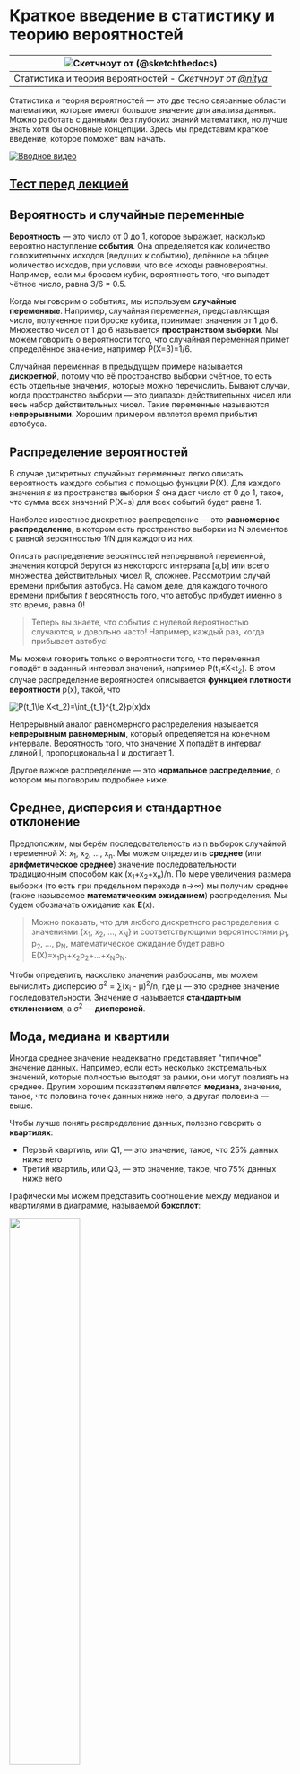 <!--
CO_OP_TRANSLATOR_METADATA:
{
  "original_hash": "1cf49f029ba1f25a54f0d5bc2fa575fc",
  "translation_date": "2025-09-06T06:15:37+00:00",
  "source_file": "1-Introduction/04-stats-and-probability/README.md",
  "language_code": "ru"
}
-->
# Краткое введение в статистику и теорию вероятностей

|![ Скетчноут от [(@sketchthedocs)](https://sketchthedocs.dev) ](../../sketchnotes/04-Statistics-Probability.png)|
|:---:|
| Статистика и теория вероятностей - _Скетчноут от [@nitya](https://twitter.com/nitya)_ |

Статистика и теория вероятностей — это две тесно связанные области математики, которые имеют большое значение для анализа данных. Можно работать с данными без глубоких знаний математики, но лучше знать хотя бы основные концепции. Здесь мы представим краткое введение, которое поможет вам начать.

[![Вводное видео](../../../../1-Introduction/04-stats-and-probability/images/video-prob-and-stats.png)](https://youtu.be/Z5Zy85g4Yjw)

## [Тест перед лекцией](https://ff-quizzes.netlify.app/en/ds/quiz/6)

## Вероятность и случайные переменные

**Вероятность** — это число от 0 до 1, которое выражает, насколько вероятно наступление **события**. Она определяется как количество положительных исходов (ведущих к событию), делённое на общее количество исходов, при условии, что все исходы равновероятны. Например, если мы бросаем кубик, вероятность того, что выпадет чётное число, равна 3/6 = 0.5.

Когда мы говорим о событиях, мы используем **случайные переменные**. Например, случайная переменная, представляющая число, полученное при броске кубика, принимает значения от 1 до 6. Множество чисел от 1 до 6 называется **пространством выборки**. Мы можем говорить о вероятности того, что случайная переменная примет определённое значение, например P(X=3)=1/6.

Случайная переменная в предыдущем примере называется **дискретной**, потому что её пространство выборки счётное, то есть есть отдельные значения, которые можно перечислить. Бывают случаи, когда пространство выборки — это диапазон действительных чисел или весь набор действительных чисел. Такие переменные называются **непрерывными**. Хорошим примером является время прибытия автобуса.

## Распределение вероятностей

В случае дискретных случайных переменных легко описать вероятность каждого события с помощью функции P(X). Для каждого значения *s* из пространства выборки *S* она даст число от 0 до 1, такое, что сумма всех значений P(X=s) для всех событий будет равна 1.

Наиболее известное дискретное распределение — это **равномерное распределение**, в котором есть пространство выборки из N элементов с равной вероятностью 1/N для каждого из них.

Описать распределение вероятностей непрерывной переменной, значения которой берутся из некоторого интервала [a,b] или всего множества действительных чисел ℝ, сложнее. Рассмотрим случай времени прибытия автобуса. На самом деле, для каждого точного времени прибытия *t* вероятность того, что автобус прибудет именно в это время, равна 0!

> Теперь вы знаете, что события с нулевой вероятностью случаются, и довольно часто! Например, каждый раз, когда прибывает автобус!

Мы можем говорить только о вероятности того, что переменная попадёт в заданный интервал значений, например P(t<sub>1</sub>≤X<t<sub>2</sub>). В этом случае распределение вероятностей описывается **функцией плотности вероятности** p(x), такой, что

![P(t_1\le X<t_2)=\int_{t_1}^{t_2}p(x)dx](../../../../1-Introduction/04-stats-and-probability/images/probability-density.png)

Непрерывный аналог равномерного распределения называется **непрерывным равномерным**, который определяется на конечном интервале. Вероятность того, что значение X попадёт в интервал длиной l, пропорциональна l и достигает 1.

Другое важное распределение — это **нормальное распределение**, о котором мы поговорим подробнее ниже.

## Среднее, дисперсия и стандартное отклонение

Предположим, мы берём последовательность из n выборок случайной переменной X: x<sub>1</sub>, x<sub>2</sub>, ..., x<sub>n</sub>. Мы можем определить **среднее** (или **арифметическое среднее**) значение последовательности традиционным способом как (x<sub>1</sub>+x<sub>2</sub>+x<sub>n</sub>)/n. По мере увеличения размера выборки (то есть при предельном переходе n→∞) мы получим среднее (также называемое **математическим ожиданием**) распределения. Мы будем обозначать ожидание как **E**(x).

> Можно показать, что для любого дискретного распределения с значениями {x<sub>1</sub>, x<sub>2</sub>, ..., x<sub>N</sub>} и соответствующими вероятностями p<sub>1</sub>, p<sub>2</sub>, ..., p<sub>N</sub>, математическое ожидание будет равно E(X)=x<sub>1</sub>p<sub>1</sub>+x<sub>2</sub>p<sub>2</sub>+...+x<sub>N</sub>p<sub>N</sub>.

Чтобы определить, насколько значения разбросаны, мы можем вычислить дисперсию σ<sup>2</sup> = ∑(x<sub>i</sub> - μ)<sup>2</sup>/n, где μ — это среднее значение последовательности. Значение σ называется **стандартным отклонением**, а σ<sup>2</sup> — **дисперсией**.

## Мода, медиана и квартили

Иногда среднее значение неадекватно представляет "типичное" значение данных. Например, если есть несколько экстремальных значений, которые полностью выходят за рамки, они могут повлиять на среднее. Другим хорошим показателем является **медиана**, значение, такое, что половина точек данных ниже него, а другая половина — выше.

Чтобы лучше понять распределение данных, полезно говорить о **квартилях**:

* Первый квартиль, или Q1, — это значение, такое, что 25% данных ниже него
* Третий квартиль, или Q3, — это значение, такое, что 75% данных ниже него

Графически мы можем представить соотношение между медианой и квартилями в диаграмме, называемой **боксплот**:

<img src="images/boxplot_explanation.png" width="50%"/>

Здесь мы также вычисляем **межквартильный размах** IQR=Q3-Q1 и так называемые **выбросы** — значения, которые лежат за пределами границ [Q1-1.5*IQR,Q3+1.5*IQR].

Для конечного распределения, содержащего небольшое количество возможных значений, хорошим "типичным" значением является то, которое встречается чаще всего, и оно называется **модой**. Это часто применяется к категориальным данным, таким как цвета. Рассмотрим ситуацию, когда у нас есть две группы людей — одни сильно предпочитают красный, а другие — синий. Если мы кодируем цвета числами, среднее значение для любимого цвета будет где-то в спектре оранжево-зелёного, что не отражает реальных предпочтений ни одной из групп. Однако мода будет либо одним из цветов, либо обоими цветами, если количество людей, голосующих за них, одинаково (в этом случае выборка называется **мультимодальной**).

## Данные из реального мира

Когда мы анализируем данные из реальной жизни, они часто не являются случайными переменными в строгом смысле, то есть мы не проводим эксперименты с неизвестным результатом. Например, рассмотрим команду бейсболистов и их физические данные, такие как рост, вес и возраст. Эти числа не совсем случайны, но мы всё равно можем применять те же математические концепции. Например, последовательность весов людей можно рассматривать как последовательность значений, взятых из некоторой случайной переменной. Ниже приведена последовательность весов реальных бейсболистов из [Major League Baseball](http://mlb.mlb.com/index.jsp), взятая из [этого набора данных](http://wiki.stat.ucla.edu/socr/index.php/SOCR_Data_MLB_HeightsWeights) (для удобства показаны только первые 20 значений):

```
[180.0, 215.0, 210.0, 210.0, 188.0, 176.0, 209.0, 200.0, 231.0, 180.0, 188.0, 180.0, 185.0, 160.0, 180.0, 185.0, 197.0, 189.0, 185.0, 219.0]
```

> **Примечание**: Чтобы увидеть пример работы с этим набором данных, посмотрите [сопутствующий ноутбук](../../../../1-Introduction/04-stats-and-probability/notebook.ipynb). В этом уроке также есть ряд задач, которые вы можете выполнить, добавив немного кода в этот ноутбук. Если вы не уверены, как работать с данными, не переживайте — мы вернёмся к работе с данными с использованием Python позже. Если вы не знаете, как запускать код в Jupyter Notebook, ознакомьтесь с [этой статьёй](https://soshnikov.com/education/how-to-execute-notebooks-from-github/).

Вот боксплот, показывающий среднее, медиану и квартили для наших данных:

![Боксплот веса](../../../../1-Introduction/04-stats-and-probability/images/weight-boxplot.png)

Поскольку наши данные содержат информацию о разных **ролях** игроков, мы также можем построить боксплот по ролям — это позволит нам понять, как значения параметров различаются в зависимости от ролей. На этот раз мы рассмотрим рост:

![Боксплот по ролям](../../../../1-Introduction/04-stats-and-probability/images/boxplot_byrole.png)

Эта диаграмма показывает, что, в среднем, рост игроков на первой базе выше, чем рост игроков на второй базе. Позже в этом уроке мы узнаем, как можно более формально проверить эту гипотезу и как продемонстрировать, что наши данные статистически значимы для её подтверждения.

> При работе с данными из реального мира мы предполагаем, что все точки данных — это выборки, взятые из некоторого распределения вероятностей. Это предположение позволяет нам применять методы машинного обучения и строить рабочие предсказательные модели.

Чтобы увидеть, как распределены наши данные, мы можем построить график, называемый **гистограммой**. Ось X будет содержать количество различных интервалов веса (так называемых **корзин**), а вертикальная ось будет показывать количество раз, когда выборка случайной переменной попадала в данный интервал.

![Гистограмма данных из реального мира](../../../../1-Introduction/04-stats-and-probability/images/weight-histogram.png)

Из этой гистограммы видно, что все значения сосредоточены вокруг определённого среднего веса, и чем дальше мы отходим от этого веса, тем реже встречаются веса такого значения. То есть, вероятность того, что вес бейсболиста будет сильно отличаться от среднего веса, очень мала. Дисперсия весов показывает степень, в которой веса могут отличаться от среднего.

> Если мы возьмём веса других людей, не из бейсбольной лиги, распределение, скорее всего, будет другим. Однако форма распределения останется той же, но среднее и дисперсия изменятся. Таким образом, если мы обучим нашу модель на бейсболистах, она, вероятно, даст неверные результаты при применении к студентам университета, потому что исходное распределение отличается.

## Нормальное распределение

Распределение весов, которое мы видели выше, очень типично, и многие измерения из реального мира следуют тому же типу распределения, но с разными средним и дисперсией. Это распределение называется **нормальным распределением**, и оно играет очень важную роль в статистике.

Использование нормального распределения — это правильный способ генерации случайных весов потенциальных бейсболистов. Как только мы знаем средний вес `mean` и стандартное отклонение `std`, мы можем сгенерировать 1000 выборок веса следующим образом:
```python
samples = np.random.normal(mean,std,1000)
```

Если мы построим гистограмму сгенерированных выборок, мы увидим картину, очень похожую на ту, что показана выше. А если мы увеличим количество выборок и количество корзин, мы сможем получить изображение нормального распределения, которое будет ближе к идеальному:

![Нормальное распределение со средним=0 и стандартным отклонением=1](../../../../1-Introduction/04-stats-and-probability/images/normal-histogram.png)

*Нормальное распределение со средним=0 и стандартным отклонением=1*

## Доверительные интервалы

Когда мы говорим о весах бейсболистов, мы предполагаем, что существует определённая **случайная переменная W**, которая соответствует идеальному распределению вероятностей весов всех бейсболистов (так называемой **генеральной совокупности**). Наша последовательность весов соответствует подмножеству всех бейсболистов, которое мы называем **выборкой**. Интересный вопрос: можем ли мы узнать параметры распределения W, то есть среднее и дисперсию генеральной совокупности?

Самый простой ответ — вычислить среднее и дисперсию нашей выборки. Однако может случиться так, что наша случайная выборка не точно представляет полную генеральную совокупность. Поэтому имеет смысл говорить о **доверительном интервале**.

> **Доверительный интервал** — это оценка истинного среднего генеральной совокупности на основе нашей выборки, которая точна с определённой вероятностью (или **уровнем доверия**).

Предположим, у нас есть выборка X.

1</sub>, ..., X<sub>n</sub> из нашего распределения. Каждый раз, когда мы берем выборку из нашего распределения, мы получаем разное среднее значение μ. Таким образом, μ можно считать случайной величиной. **Доверительный интервал** с уровнем доверия p — это пара значений (L<sub>p</sub>,R<sub>p</sub>), таких что **P**(L<sub>p</sub>≤μ≤R<sub>p</sub>) = p, то есть вероятность того, что измеренное среднее значение попадет в интервал, равна p.

Подробное обсуждение того, как вычисляются такие доверительные интервалы, выходит за рамки нашего краткого введения. Более подробную информацию можно найти [в Википедии](https://en.wikipedia.org/wiki/Confidence_interval). Вкратце, мы определяем распределение вычисленного выборочного среднего относительно истинного среднего генеральной совокупности, которое называется **распределением Стьюдента**.

> **Интересный факт**: Распределение Стьюдента названо в честь математика Уильяма Сили Госета, который опубликовал свою работу под псевдонимом "Стьюдент". Он работал на пивоварне Guinness, и, согласно одной из версий, его работодатель не хотел, чтобы широкая публика знала, что они используют статистические тесты для оценки качества сырья.

Если мы хотим оценить среднее значение μ нашей совокупности с уровнем доверия p, нам нужно взять *(1-p)/2-й процентиль* распределения Стьюдента A, который можно либо найти в таблицах, либо вычислить с помощью встроенных функций статистического программного обеспечения (например, Python, R и т.д.). Тогда интервал для μ будет равен X±A*D/√n, где X — это полученное среднее выборки, D — стандартное отклонение.

> **Примечание**: Мы также опускаем обсуждение важного понятия [степеней свободы](https://en.wikipedia.org/wiki/Degrees_of_freedom_(statistics)), которое имеет значение в контексте распределения Стьюдента. Вы можете обратиться к более полным книгам по статистике, чтобы глубже понять эту концепцию.

Пример вычисления доверительного интервала для веса и роста приведен в [сопроводительных ноутбуках](../../../../1-Introduction/04-stats-and-probability/notebook.ipynb).

| p    | Средний вес |
|------|-------------|
| 0.85 | 201.73±0.94 |
| 0.90 | 201.73±1.08 |
| 0.95 | 201.73±1.28 |

Обратите внимание, что чем выше вероятность доверия, тем шире доверительный интервал.

## Проверка гипотез

В нашем наборе данных о бейсболистах есть разные роли игроков, которые можно обобщить следующим образом (посмотрите [сопроводительный ноутбук](../../../../1-Introduction/04-stats-and-probability/notebook.ipynb), чтобы увидеть, как была рассчитана эта таблица):

| Роль               | Рост      | Вес       | Количество |
|--------------------|-----------|-----------|------------|
| Catcher            | 72.723684 | 204.328947 | 76         |
| Designated_Hitter  | 74.222222 | 220.888889 | 18         |
| First_Baseman      | 74.000000 | 213.109091 | 55         |
| Outfielder         | 73.010309 | 199.113402 | 194        |
| Relief_Pitcher     | 74.374603 | 203.517460 | 315        |
| Second_Baseman     | 71.362069 | 184.344828 | 58         |
| Shortstop          | 71.903846 | 182.923077 | 52         |
| Starting_Pitcher   | 74.719457 | 205.163636 | 221        |
| Third_Baseman      | 73.044444 | 200.955556 | 45         |

Мы можем заметить, что средний рост игроков на первой базе выше, чем у игроков на второй базе. Таким образом, мы можем прийти к выводу, что **игроки на первой базе выше, чем на второй базе**.

> Это утверждение называется **гипотезой**, потому что мы не знаем, является ли этот факт на самом деле истинным.

Однако не всегда очевидно, можем ли мы сделать такой вывод. Из обсуждения выше мы знаем, что каждое среднее значение имеет связанный с ним доверительный интервал, и, таким образом, эта разница может быть просто статистической ошибкой. Нам нужен более формальный способ проверки нашей гипотезы.

Давайте вычислим доверительные интервалы отдельно для роста игроков на первой и второй базах:

| Уровень доверия | Первая база   | Вторая база   |
|------------------|---------------|---------------|
| 0.85            | 73.62..74.38 | 71.04..71.69 |
| 0.90            | 73.56..74.44 | 70.99..71.73 |
| 0.95            | 73.47..74.53 | 70.92..71.81 |

Мы видим, что ни при каком уровне доверия интервалы не пересекаются. Это доказывает нашу гипотезу, что игроки на первой базе выше, чем на второй.

Более формально, задача, которую мы решаем, заключается в том, чтобы определить, являются ли **два распределения вероятностей одинаковыми**, или хотя бы имеют одинаковые параметры. В зависимости от распределения, для этого нужно использовать разные тесты. Если мы знаем, что наши распределения нормальные, мы можем применить **[t-критерий Стьюдента](https://en.wikipedia.org/wiki/Student%27s_t-test)**.

В t-критерии Стьюдента мы вычисляем так называемое **t-значение**, которое указывает на разницу между средними, с учетом дисперсии. Показано, что t-значение подчиняется **распределению Стьюдента**, что позволяет нам получить пороговое значение для заданного уровня доверия **p** (это можно вычислить или найти в числовых таблицах). Затем мы сравниваем t-значение с этим порогом, чтобы подтвердить или опровергнуть гипотезу.

В Python мы можем использовать пакет **SciPy**, который включает функцию `ttest_ind` (в дополнение ко многим другим полезным статистическим функциям!). Она вычисляет t-значение за нас, а также выполняет обратный поиск уровня доверия p, так что мы можем просто посмотреть на уровень доверия, чтобы сделать вывод.

Например, наше сравнение роста игроков на первой и второй базах дает следующие результаты: 
```python
from scipy.stats import ttest_ind

tval, pval = ttest_ind(df.loc[df['Role']=='First_Baseman',['Height']], df.loc[df['Role']=='Designated_Hitter',['Height']],equal_var=False)
print(f"T-value = {tval[0]:.2f}\nP-value: {pval[0]}")
```
```
T-value = 7.65
P-value: 9.137321189738925e-12
```
В нашем случае p-значение очень низкое, что означает, что есть сильные доказательства в пользу того, что игроки на первой базе выше.

Существуют также другие типы гипотез, которые мы можем захотеть проверить, например:
* Доказать, что данная выборка подчиняется какому-либо распределению. В нашем случае мы предположили, что рост имеет нормальное распределение, но это требует формальной статистической проверки.
* Доказать, что среднее значение выборки соответствует некоторому заданному значению.
* Сравнить средние значения нескольких выборок (например, как различаются уровни счастья среди разных возрастных групп).

## Закон больших чисел и центральная предельная теорема

Одна из причин, почему нормальное распределение так важно, — это так называемая **центральная предельная теорема**. Предположим, у нас есть большая выборка из независимых N значений X<sub>1</sub>, ..., X<sub>N</sub>, взятых из любого распределения с средним μ и дисперсией σ<sup>2</sup>. Тогда, при достаточно большом N (другими словами, когда N→∞), среднее Σ<sub>i</sub>X<sub>i</sub> будет иметь нормальное распределение с средним μ и дисперсией σ<sup>2</sup>/N.

> Другой способ интерпретации центральной предельной теоремы заключается в том, что независимо от распределения, при вычислении среднего суммы любых случайных величин вы получаете нормальное распределение.

Из центральной предельной теоремы также следует, что, когда N→∞, вероятность того, что среднее выборки равно μ, становится равной 1. Это известно как **закон больших чисел**.

## Ковариация и корреляция

Одна из задач Data Science — находить взаимосвязи между данными. Мы говорим, что две последовательности **коррелируют**, когда они демонстрируют схожее поведение одновременно, то есть либо обе растут/падают одновременно, либо одна последовательность растет, когда другая падает, и наоборот. Другими словами, между двумя последовательностями, кажется, есть какая-то связь.

> Корреляция не обязательно указывает на причинно-следственную связь между двумя последовательностями; иногда обе переменные могут зависеть от какой-то внешней причины, или это может быть чисто случайное совпадение. Однако сильная математическая корреляция — это хороший признак того, что две переменные как-то связаны.

Математически основное понятие, показывающее связь между двумя случайными величинами, — это **ковариация**, которая вычисляется следующим образом: Cov(X,Y) = **E**\[(X-**E**(X))(Y-**E**(Y))\]. Мы вычисляем отклонение обеих переменных от их средних значений, а затем произведение этих отклонений. Если обе переменные отклоняются вместе, произведение всегда будет положительным, что приведет к положительной ковариации. Если обе переменные отклоняются несинхронно (то есть одна падает ниже среднего, когда другая поднимается выше среднего), мы всегда получим отрицательные числа, которые приведут к отрицательной ковариации. Если отклонения независимы, они будут примерно равны нулю.

Абсолютное значение ковариации не говорит нам много о том, насколько велика корреляция, так как оно зависит от масштаба фактических значений. Чтобы нормализовать его, мы можем разделить ковариацию на стандартное отклонение обеих переменных, чтобы получить **корреляцию**. Преимущество корреляции в том, что она всегда находится в диапазоне [-1,1], где 1 указывает на сильную положительную корреляцию между значениями, -1 — на сильную отрицательную корреляцию, а 0 — на отсутствие корреляции (переменные независимы).

**Пример**: Мы можем вычислить корреляцию между весом и ростом бейсболистов из упомянутого выше набора данных:
```python
print(np.corrcoef(weights,heights))
```
В результате мы получаем **матрицу корреляции**, подобную этой:
```
array([[1.        , 0.52959196],
       [0.52959196, 1.        ]])
```

> Матрица корреляции C может быть вычислена для любого количества входных последовательностей S<sub>1</sub>, ..., S<sub>n</sub>. Значение C<sub>ij</sub> — это корреляция между S<sub>i</sub> и S<sub>j</sub>, а диагональные элементы всегда равны 1 (что также является самокорреляцией S<sub>i</sub>).

В нашем случае значение 0.53 указывает на то, что существует некоторая корреляция между весом и ростом человека. Мы также можем построить диаграмму рассеяния одного значения относительно другого, чтобы визуально увидеть взаимосвязь:

![Взаимосвязь между весом и ростом](../../../../1-Introduction/04-stats-and-probability/images/weight-height-relationship.png)

> Больше примеров корреляции и ковариации можно найти в [сопроводительном ноутбуке](../../../../1-Introduction/04-stats-and-probability/notebook.ipynb).

## Заключение

В этом разделе мы узнали:

* основные статистические свойства данных, такие как среднее, дисперсия, мода и квартили
* различные распределения случайных величин, включая нормальное распределение
* как находить корреляцию между различными свойствами
* как использовать математический и статистический аппарат для доказательства гипотез
* как вычислять доверительные интервалы для случайной величины на основе выборки данных

Хотя это, безусловно, не исчерпывающий список тем, существующих в области вероятности и статистики, он должен быть достаточным, чтобы дать вам хороший старт в этом курсе.

## 🚀 Задание

Используйте пример кода в ноутбуке, чтобы проверить другие гипотезы:
1. Игроки на первой базе старше, чем на второй базе.
2. Игроки на первой базе выше, чем на третьей базе.
3. Шортстопы выше, чем игроки на второй базе.

## [Тест после лекции](https://ff-quizzes.netlify.app/en/ds/quiz/7)

## Обзор и самостоятельное изучение

Вероятность и статистика — это настолько обширная тема, что она заслуживает отдельного курса. Если вы хотите углубиться в теорию, вам могут быть интересны следующие книги:

1. [Карлос Фернандес-Гранда](https://cims.nyu.edu/~cfgranda/) из Нью-Йоркского университета подготовил отличные лекционные заметки [Probability and Statistics for Data Science](https://cims.nyu.edu/~cfgranda/pages/stuff/probability_stats_for_DS.pdf) (доступны онлайн).
2. [Питер и Эндрю Брюс. Практическая статистика для специалистов по данным.](https://www.oreilly.com/library/view/practical-statistics-for/9781491952955/) [[пример кода на R](https://github.com/andrewgbruce/statistics-for-data-scientists)].
3. [Джеймс Д. Миллер. Статистика для Data Science](https://www.packtpub.com/product/statistics-for-data-science/9781788290678) [[пример кода на R](https://github.com/PacktPublishing/Statistics-for-Data-Science)].

## Задание

[Малое исследование диабета](assignment.md)

## Благодарности

Этот урок был создан с ♥️ [Дмитрием Сошниковым](http://soshnikov.com).

---

**Отказ от ответственности**:  
Этот документ был переведен с помощью сервиса автоматического перевода [Co-op Translator](https://github.com/Azure/co-op-translator). Хотя мы стремимся к точности, пожалуйста, имейте в виду, что автоматические переводы могут содержать ошибки или неточности. Оригинальный документ на его исходном языке следует считать авторитетным источником. Для получения критически важной информации рекомендуется профессиональный перевод человеком. Мы не несем ответственности за любые недоразумения или неправильные интерпретации, возникшие в результате использования данного перевода.